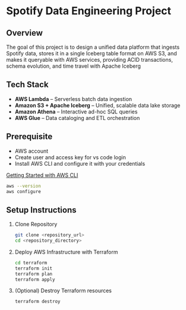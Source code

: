 # Spotify Data Engineering Project

## Overview  
The goal of this project is to design a unified data platform that ingests Spotify data, stores it in a single Iceberg table format on AWS S3, and makes it queryable with AWS services, providing ACID transactions, schema evolution, and time travel with Apache Iceberg

## Tech Stack
- **AWS Lambda** – Serverless batch data ingestion  
- **Amazon S3 + Apache Iceberg** – Unified, scalable data lake storage  
- **Amazon Athena** – Interactive ad-hoc SQL queries  
- **AWS Glue** – Data cataloging and ETL orchestration  


## Prerequisite
- AWS account
- Create user and access key for vs code login
- Install AWS CLI and configure it with your credentials

[Getting Started with AWS CLI](https://docs.aws.amazon.com/cli/latest/userguide/getting-started-install.html)

```bash
aws --version
aws configure
```

## Setup Instructions
1. Clone Repository
    ```bash
    git clone <repository_url>
    cd <repository_directory>
    ```

2. Deploy AWS Infrastructure with Terraform
    ```bash
    cd terraform
    terraform init
    terraform plan
    terraform apply
    ```
3. (Optional) Destroy Terraform resources
    ```bash
    terraform destroy
    ```



